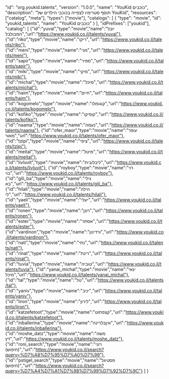 "id": "org.youkid.talents",
  "version": "1.0.0",
  "name": "YouKid כוכבים",
  "description": "תוסף סטרימיו לצפייה בכוכבי הילדים של YouKid",
  "resources": ["catalog", "meta"],
  "types": ["movie"],
  "catalogs": [
    {
      "type": "movie",
      "id": "youkid_talents",
      "name": "YouKid כוכבים"
    }
  ],
  "idPrefixes": ["youkid"],
  "catalog": [
    {"id":"yuval","type":"movie","name":"יובל המבולבל","url":"https://www.youkid.co.il/talents/yuval"},
    {"id":"riko","type":"movie","name":"ריקו","url":"https://www.youkid.co.il/talents/riko"},
    {"id":"meni","type":"movie","name":"מני","url":"https://www.youkid.co.il/talents/meni"},
    {"id":"sapir","type":"movie","name":"ספיר","url":"https://www.youkid.co.il/talents/sapir"},
    {"id":"miki","type":"movie","name":"מיקי","url":"https://www.youkid.co.il/talents/miki"},
    {"id":"michal","type":"movie","name":"מיכל","url":"https://www.youkid.co.il/talents/michal"},
    {"id":"haim","type":"movie","name":"חיים","url":"https://www.youkid.co.il/talents/haim"},
    {"id":"kogomelo","type":"movie","name":"קוגומלו","url":"https://www.youkid.co.il/talents/kogomelo"},
    {"id":"kofiko","type":"movie","name":"קופיקו","url":"https://www.youkid.co.il/talents/kofiko"},
    {"id":"naama","type":"movie","name":"נעמה","url":"https://www.youkid.co.il/talents/naama"},
    {"id":"ofer_maor","type":"movie","name":"עופר מאור","url":"https://www.youkid.co.il/talents/ofer_maor"},
    {"id":"tzipi","type":"movie","name":"ציפי","url":"https://www.youkid.co.il/talents/tzipi"},
    {"id":"meital","type":"movie","name":"מיטל","url":"https://www.youkid.co.il/talents/meital"},
    {"id":"livluvit","type":"movie","name":"ליבלובית","url":"https://www.youkid.co.il/talents/livluvit"},
    {"id":"royboy","type":"movie","name":"רוי בוי","url":"https://www.youkid.co.il/talents/royboy"},
    {"id":"gili_ba","type":"movie","name":"גילי בא","url":"https://www.youkid.co.il/talents/gili_ba"},
    {"id":"hilali","type":"movie","name":"הילה לי","url":"https://www.youkid.co.il/talents/hilali"},
    {"id":"yaeli","type":"movie","name":"יעלי","url":"https://www.youkid.co.il/talents/yaeli"},
    {"id":"ronen","type":"movie","name":"רונן","url":"https://www.youkid.co.il/talents/ronen"},
    {"id":"ester","type":"movie","name":"אסתר","url":"https://www.youkid.co.il/talents/ester"},
    {"id":"vardinon","type":"movie","name":"ורדינון","url":"https://www.youkid.co.il/talents/vardinon"},
    {"id":"nati","type":"movie","name":"נתי","url":"https://www.youkid.co.il/talents/nati"},
    {"id":"rinat","type":"movie","name":"רינת","url":"https://www.youkid.co.il/talents/rinat"},
    {"id":"tuvia","type":"movie","name":"טוביה","url":"https://www.youkid.co.il/talents/tuvia"},
    {"id":"yanai_michal","type":"movie","name":"ינאי מיכל","url":"https://www.youkid.co.il/talents/yanai_michal"},
    {"id":"tal","type":"movie","name":"טל","url":"https://www.youkid.co.il/talents/tal"},
    {"id":"yaniv","type":"movie","name":"יניב","url":"https://www.youkid.co.il/talents/yaniv"},
    {"id":"liron","type":"movie","name":"לירון","url":"https://www.youkid.co.il/talents/liron"},
    {"id":"katzefetoot","type":"movie","name":"קצפתוט","url":"https://www.youkid.co.il/talents/katzefetoot"},
    {"id":"inballerina","type":"movie","name":"איןבלרינה","url":"https://www.youkid.co.il/talents/inballerina"},
    {"id":"moshe_datz","type":"movie","name":"משה דץ","url":"https://www.youkid.co.il/talents/moshe_datz"},
    {"id":"roni_search","type":"movie","name":"רוני (חיפוש)","url":"https://www.youkid.co.il/search?query=%D7%A8%D7%95%D7%A0%D7%99"},
    {"id":"pstigel_search","type":"movie","name":"פסטיגל (חיפוש)","url":"https://www.youkid.co.il/search?query=%D7%A4%D7%A1%D7%98%D7%99%D7%92%D7%9C"}
  ]
}
